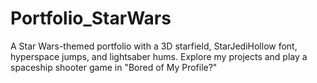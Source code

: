 # Portfolio_StarWars
A Star Wars-themed portfolio with a 3D starfield, StarJediHollow font, hyperspace jumps, and lightsaber hums. Explore my projects and play a spaceship shooter game in "Bored of My Profile?"
